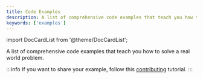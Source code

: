 ```yaml
---
title: Code Examples
description: A list of comprehensive code examples that teach you how to solve real world problem.
keywords: ['examples']
---
```

import DocCardList from '@theme/DocCardList';

A list of comprehensive code examples that teach you how to solve a real world problem.

:::info
If you want to share your example, follow this [contributing](https://github.com/dlt-hub/dlt/tree/devel/docs/examples/CONTRIBUTING.md) tutorial.
:::

<DocCardList />